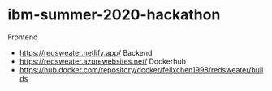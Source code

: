 # ibm-summer-2020-hackathon
Frontend
- https://redsweater.netlify.app/
Backend
- https://redsweater.azurewebsites.net/
Dockerhub
- https://hub.docker.com/repository/docker/felixchen1998/redsweater/builds

